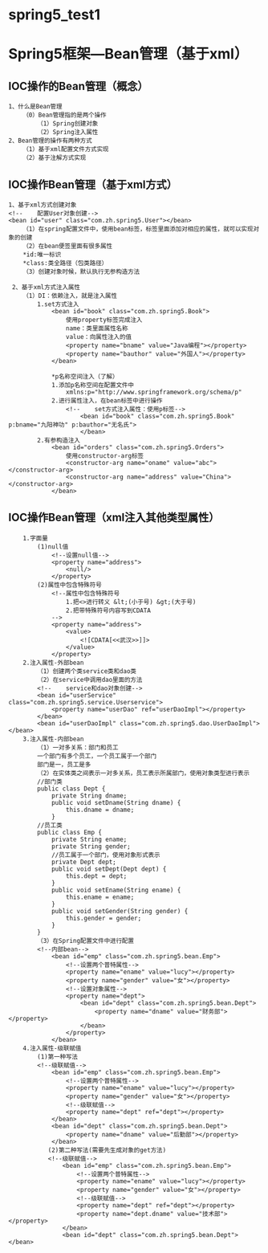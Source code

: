 # spring5_test1
# Spring5框架—Bean管理（基于xml）
## IOC操作的Bean管理（概念）
    1、什么是Bean管理
        （0）Bean管理指的是两个操作
            （1）Spring创建对象
            （2）Spring注入属性
    2、Bean管理的操作有两种方式
        （1）基于xml配置文件方式实现
        （2）基于注解方式实现
## IOC操作Bean管理（基于xml方式）
    1、基于xml方式创建对象
    <!--    配置User对象创建-->
    <bean id="user" class="com.zh.spring5.User"></bean>
        （1）在spring配置文件中，使用bean标签，标签里面添加对相应的属性，就可以实现对象的创建
        （2）在bean便签里面有很多属性
        *id:唯一标识
        *class:类全路径（包类路径）
        （3）创建对象时候，默认执行无参构造方法

     2、基于xml方式注入属性
        （1）DI：依赖注入，就是注入属性
            1.set方式注入
                <bean id="book" class="com.zh.spring5.Book">
                    使用property标签完成注入
                    name：类里面属性名称
                    value：向属性注入的值
                    <property name="bname" value="Java编程"></property>
                    <property name="bauthor" value="外国人"></property>
                </bean>

                *p名称空间注入（了解）
                1.添加p名称空间在配置文件中
                    xmlns:p="http://www.springframework.org/schema/p"
                2.进行属性注入，在bean标签中进行操作
                    <!--    set方式注入属性：使用p标签-->
                        <bean id="book" class="com.zh.spring5.Book" p:bname="九阳神功" p:bauthor="无名氏">
                        </bean>
            2.有参构造注入
                <bean id="orders" class="com.zh.spring5.Orders">
                    使用constructor-arg标签
                    <constructor-arg name="oname" value="abc"></constructor-arg>
                    <constructor-arg name="address" value="China"></constructor-arg>
                </bean>
   ## IOC操作Bean管理（xml注入其他类型属性）
        1.字面量
            (1)null值
                <!--设置null值-->
                <property name="address">
                    <null/>
                </property>
            (2)属性中包含特殊符号
                <!--属性中包含特殊符号
                    1.把<>进行转义 &lt;(小于号) &gt;(大于号)
                    2.把带特殊符号内容写到CDATA
                -->
                <property name="address">
                    <value>
                        <![CDATA[<<武汉>>]]>
                    </value>
                </property>
        2.注入属性-外部bean
            （1）创建两个类service类和dao类
            （2）在service中调用dao里面的方法
            <!--    service和dao对象创建-->
            <bean id="userService" class="com.zh.spring5.service.Userservice">
                <property name="userDao" ref="userDaoImpl"></property>
            </bean>
            <bean id="userDaoImpl" class="com.zh.spring5.dao.UserDaoImpl"></bean>
        3.注入属性-内部bean
            （1）一对多关系：部门和员工
            一个部门有多个员工，一个员工属于一个部门
            部门是一，员工是多
            （2）在实体类之间表示一对多关系，员工表示所属部门，使用对象类型进行表示
            //部门类
            public class Dept {
                private String dname;
                public void setDname(String dname) {
                    this.dname = dname;
                }
            //员工类
            public class Emp {
                private String ename;
                private String gender;
                //员工属于一个部门，使用对象形式表示
                private Dept dept;
                public void setDept(Dept dept) {
                    this.dept = dept;
                }
                public void setEname(String ename) {
                    this.ename = ename;
                }
                public void setGender(String gender) {
                    this.gender = gender;
                }
            }
            （3）在Spring配置文件中进行配置
            <!--内部bean-->
                <bean id="emp" class="com.zh.spring5.bean.Emp">
                    <!--设置两个普特属性-->
                    <property name="ename" value="lucy"></property>
                    <property name="gender" value="女"></property>
                    <!--设置对象属性-->
                    <property name="dept">
                        <bean id="dept" class="com.zh.spring5.bean.Dept">
                            <property name="dname" value="财务部"></property>
                        </bean>
                    </property>
                </bean>
        4.注入属性-级联赋值
            (1)第一种写法
            <!--级联赋值-->
                <bean id="emp" class="com.zh.spring5.bean.Emp">
                    <!--设置两个普特属性-->
                    <property name="ename" value="lucy"></property>
                    <property name="gender" value="女"></property>
                    <!--级联赋值-->
                    <property name="dept" ref="dept"></property>
                </bean>
                <bean id="dept" class="com.zh.spring5.bean.Dept">
                    <property name="dname" value="后勤部"></property>
                </bean>
               (2)第二种写法(需要先生成对象的get方法)
               <!--级联赋值-->
                   <bean id="emp" class="com.zh.spring5.bean.Emp">
                       <!--设置两个普特属性-->
                       <property name="ename" value="lucy"></property>
                       <property name="gender" value="女"></property>
                       <!--级联赋值-->
                       <property name="dept" ref="dept"></property>
                       <property name="dept.dname" value="技术部"></property>
                   </bean>
                   <bean id="dept" class="com.zh.spring5.bean.Dept"></bean>
